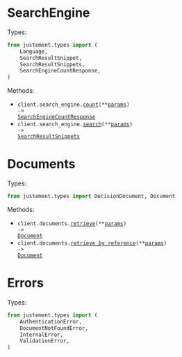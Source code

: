 # SearchEngine

Types:

```python
from justement.types import (
    Language,
    SearchResultSnippet,
    SearchResultSnippets,
    SearchEngineCountResponse,
)
```

Methods:

- <code title="get /api/count">client.search_engine.<a href="./src/justement/resources/search_engine.py">count</a>(\*\*<a href="src/justement/types/search_engine_count_params.py">params</a>) -> <a href="./src/justement/types/search_engine_count_response.py">SearchEngineCountResponse</a></code>
- <code title="get /api/search">client.search_engine.<a href="./src/justement/resources/search_engine.py">search</a>(\*\*<a href="src/justement/types/search_engine_search_params.py">params</a>) -> <a href="./src/justement/types/search_result_snippets.py">SearchResultSnippets</a></code>

# Documents

Types:

```python
from justement.types import DecisionDocument, Document
```

Methods:

- <code title="get /api/document">client.documents.<a href="./src/justement/resources/documents.py">retrieve</a>(\*\*<a href="src/justement/types/document_retrieve_params.py">params</a>) -> <a href="./src/justement/types/document.py">Document</a></code>
- <code title="get /api/documentByRef">client.documents.<a href="./src/justement/resources/documents.py">retrieve_by_reference</a>(\*\*<a href="src/justement/types/document_retrieve_by_reference_params.py">params</a>) -> <a href="./src/justement/types/document.py">Document</a></code>

# Errors

Types:

```python
from justement.types import (
    AuthenticationError,
    DocumentNotFoundError,
    InternalError,
    ValidationError,
)
```
